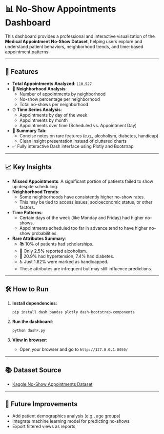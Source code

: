 # 📊 No-Show Appointments Dashboard

This dashboard provides a professional and interactive visualization of the **Medical Appointment No-Show Dataset**, helping users explore and understand patient behaviors, neighborhood trends, and time-based appointment patterns.

---

## 🚀 Features

- **Total Appointments Analyzed**: `110,527`
- 📌 **Neighborhood Analysis**:
  - Number of appointments by neighborhood
  - No-show percentage per neighborhood
  - Total no-shows per neighborhood
- ⏰ **Time Series Analysis**:
  - Appointments by day of the week
  - Appointments by month
  - Appointments over time (Scheduled vs. Appointment Day)
- 📄 **Summary Tab**:
  - Concise notes on rare features (e.g., alcoholism, diabetes, handicap)
  - Clean insight presentation instead of cluttered charts
- ✅ Fully interactive Dash interface using Plotly and Bootstrap

---

## 📈 Key Insights

- **Missed Appointments**: A significant portion of patients failed to show up despite scheduling.
- **Neighborhood Trends**:
  - Some neighborhoods have consistently higher no-show rates.
  - This may be tied to access issues, socioeconomic status, or other factors.
- **Time Patterns**:
  - Certain days of the week (like Monday and Friday) had higher no-shows.
  - Appointments scheduled too far in advance tend to have higher no-show probabilities.
- **Rare Attributes Summary**:
  - 📚 10% of patients had scholarships.
  - 🍷 Only 2.5% reported alcoholism.
  - 💉 20.9% had hypertension, 7.4% had diabetes.
  - ♿ Just 1.82% were marked as handicapped.
  - These attributes are infrequent but may still influence predictions.

---

## 🛠️ How to Run

1. **Install dependencies**:
   ```bash
   pip install dash pandas plotly dash-bootstrap-components
   ```

2. **Run the dashboard**:
   ```bash
   python dashF.py
   ```

3. **View in browser**:
   - Open your browser and go to `http://127.0.0.1:8050/`

---

## 📚 Dataset Source

- [Kaggle No-Show Appointments Dataset](https://www.kaggle.com/joniarroba/noshowappointments)

---

## 🧠 Future Improvements

- Add patient demographics analysis (e.g., age groups)
- Integrate machine learning model for predicting no-shows
- Export filtered views as reports
